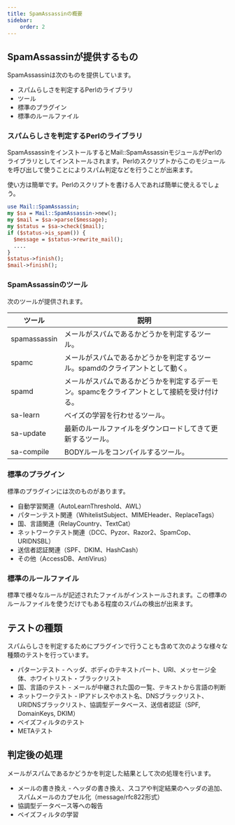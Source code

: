 ```yaml
---
title: SpamAssassinの概要
sidebar:
    order: 2
---
```


## SpamAssassinが提供するもの

SpamAssassinは次のものを提供しています。

- スパムらしさを判定するPerlのライブラリ
- ツール
- 標準のプラグイン
- 標準のルールファイル

### スパムらしさを判定するPerlのライブラリ

SpamAssassinをインストールするとMail::SpamAssassinモジュールがPerlのライブラリとしてインストールされます。Perlのスクリプトからこのモジュールを呼び出して使うことによりスパム判定などを行うことが出来ます。

使い方は簡単です。Perlのスクリプトを書ける人であれば簡単に使えるでしょう。

```perl
use Mail::SpamAssassin;
my $sa = Mail::SpamAssassin->new();
my $mail = $sa->parse($message);
my $status = $sa->check($mail);
if ($status->is_spam()) {
  $message = $status->rewrite_mail();
  ....
}
$status->finish();
$mail->finish();
```

### SpamAssassinのツール

次のツールが提供されます。

|ツール|説明|
|---|---|
|spamassassin|メールがスパムであるかどうかを判定するツール。|
|spamc|メールがスパムであるかどうかを判定するツール。spamdのクライアントとして動く。|
|spamd|メールがスパムであるかどうかを判定するデーモン。spamcをクライアントとして接続を受け付ける。|
|sa-learn|ベイズの学習を行わせるツール。|
|sa-update|最新のルールファイルをダウンロードしてきて更新するツール。|
|sa-compile|BODYルールをコンパイルするツール。|

### 標準のプラグイン

標準のプラグインには次のものがあります。

- 自動学習関連（AutoLearnThreshold、AWL）
- パターンテスト関連（WhitelistSubject、MIMEHeader、ReplaceTags）
- 国、言語関連（RelayCountry、TextCat）
- ネットワークテスト関連（DCC、Pyzor、Razor2、SpamCop、URIDNSBL）
- 送信者認証関連（SPF、DKIM、HashCash）
- その他（AccessDB、AntiVirus）


### 標準のルールファイル

標準で様々なルールが記述されたファイルがインストールされます。この標準のルールファイルを使うだけでもある程度のスパムの検出が出来ます。

## テストの種類

スパムらしさを判定するためにプラグインで行うことも含めて次のような様々な種類のテストを行っています。

- パターンテスト - ヘッダ、ボディのテキストパート、URI、メッセージ全体、ホワイトリスト・ブラックリスト
- 国、言語のテスト - メールが中継された国の一覧、テキストから言語の判断
- ネットワークテスト - IPアドレスやホスト名、DNSブラックリスト、URIDNSブラックリスト、協調型データベース、送信者認証（SPF, DomainKeys, DKIM）
- ベイズフィルタのテスト
- METAテスト


## 判定後の処理

メールがスパムであるかどうかを判定した結果として次の処理を行います。

- メールの書き換え - ヘッダの書き換え、スコアや判定結果のヘッダの追加、スパムメールのカプセル化（message/rfc822形式）
- 協調型データベース等への報告
- ベイズフィルタの学習
